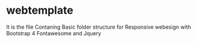 # webtemplate
It is the file Contaning Basic folder structure for Responsive webesign with Bootstrap 4 Fontawesome and Jquery
